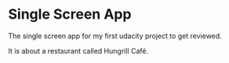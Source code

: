 # Single Screen App
The single screen app for my first udacity project to get reviewed.

It is about a restaurant called Hungrill Café.

